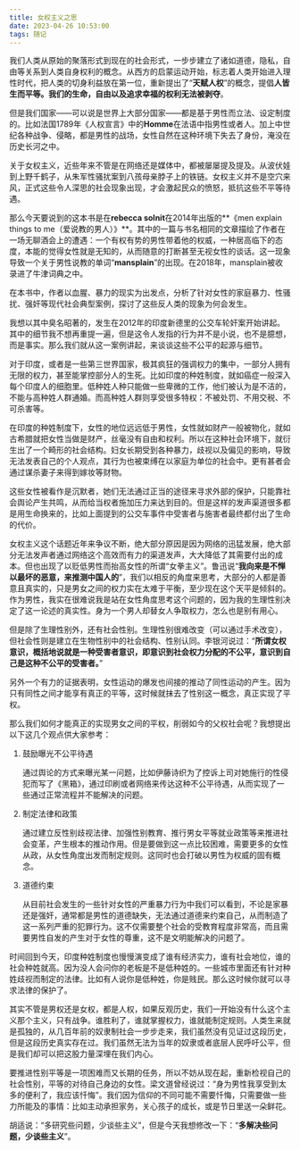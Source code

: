 ```yaml
---
title: 女权主义之思
date: 2023-04-26 10:53:00
tags: 随记
---
```


我们人类从原始的聚落形式到现在的社会形式，一步步建立了诸如道德，隐私，自由等关系到人类自身权利的概念。从西方的启蒙运动开始，标志着人类开始进入理性时代，把人类的切身利益放在第一位，重新提出了“**天赋人权**”的概念，提倡**人皆生而平等。我们的生命，自由以及追求幸福的权利无法被剥夺**。

但是我们国家——可以说是世界上大部分国家——都是基于男性而立法、设定制度的。比如法国1789年《人权宣言》中的**Homme**在法语中指男性或者人。加上中世纪各种战争、侵略，都是男性的战场，女性自然在这种环境下失去了身份，淹没在历史长河之中。

关于女权主义，近些年来不管是在网络还是媒体中，都被屡屡提及提及。从波伏娃到上野千鹤子，从朱军性骚扰案到八孩母亲脖子上的铁链。女权主义并不是空穴来风，正式这些令人深思的社会现象出现，才会激起民众的愤怒，抵抗这些不平等待遇。

那么今天要说到的这本书是在**rebecca solnit**在2014年出版的**《men explain things to me（爱说教的男人）》**。其中的一篇与书名相同的文章描绘了作者在一场无聊酒会上的遭遇：一个有权有势的男性带着他的权威，一种居高临下的态度，本能的觉得女性就是无知的，从而随意的打断甚至无视女性的谈话。这一现象导致一个关于男性说教的单词“**mansplain**”的出现。在2018年，mansplain被收录进了牛津词典之中。

在本书中，作者以血腥、暴力的现实为出发点，分析了针对女性的家庭暴力、性骚扰、强奸等现代社会典型案例，探讨了这些反人类的现象为何会发生。

我想以其中臭名昭著的，发生在2012年的印度新德里的公交车轮奸案开始讲起。其中的细节我不想再重提一遍，但是这令人发指的行为并不是小说，也不是臆想，而是事实。那么我们就从这一案例讲起，来谈谈这些不公平的起源与细节。

对于印度，或者是一些第三世界国家，极其疯狂的强调权力的集中，一部分人拥有无限的权力，甚至能掌控部分人的生死。比如印度的种姓制度，就如癌症一般深入每个印度人的细胞里。低种姓人种只能做一些卑微的工作，他们被认为是不洁的，不能与高种姓人群通婚。而高种姓人群则享受很多特权：不被处罚、不用交税、不可杀害等。

在印度的种姓制度下，女性的地位远远低于男性，女性就如财产一般被物化，就如古希腊就把女性当做是财产，丝毫没有自由和权利。所以在这种社会环境下，就衍生出了一个畸形的社会结构。妇女长期受到各种暴力，歧视以及偏见的影响，导致无法发表自己的个人观点，其行为也被束缚在以家庭为单位的社会中。更有甚者会通过谋杀妻子来得到嫁妆等财物。

这些女性被看作是沉默者，她们无法通过正当的途径来寻求外部的保护，只能靠社会舆论产生共鸣，从而给当权者施加压力来达到目的。但是这样的发声渠道很多都是用生命换来的，比如上面提到的公交车事件中受害者与施害者最终都付出了生命的代价。

女权主义这个话题近年来争议不断，绝大部分原因是因为网络的迅猛发展，绝大部分无法发声者通过网络这个高效而有力的渠道发声，大大降低了其需要付出的成本。但也出现了以贬低男性而抬高女性的所谓“女拳主义”。鲁迅说“**我向来是不惮以最坏的恶意，来推测中国人的**”，我们以相反的角度来思考，大部分的人都是善意且真实的，只是男女之间的权力实在太难于平衡，至少现在这个天平是倾斜的。作为男性，我实在很难说我是站在女性角度思考这个问题的，因为我的生理性别决定了这一论述的真实性。身为一个男人却替女人争取权力，怎么也是别有用心。

但是除了生理性别外，还有社会性别。生理性别很难改变（可以通过手术改变），但社会性则是建立在生物性别中的社会结构、性别认同。李银河说过：“**所谓女权意识，概括地说就是一种受害者意识，即意识到社会权力分配的不公平，意识到自己是这种不公平的受害者。**”

另外一个有力的证据表明，女性运动的爆发也间接的推动了同性运动的产生。因为只有同性之间才能享有真正的平等，这时候就抹去了性别这一概念，真正实现了平权。

那么我们如何才能真正的实现男女之间的平权，削弱如今的父权社会呢？我想提出以下这几个观点供大家参考：

1. 鼓励曝光不公平待遇

   通过舆论的方式来曝光某一问题，比如伊藤诗织为了控诉上司对她施行的性侵犯而写了《黑箱》，通过印刷或者网络来传达这种不公平待遇，从而实现了一些通过正常流程并不能解决的问题。

2. 制定法律和政策

   通过建立反性别歧视法律、加强性别教育、推行男女平等就业政策等来推进社会变革，产生根本的推动作用。但是要做到这一点比较困难，需要更多的女性从政，从女性角度出发而制定规则。这同时也会打破以男性为权威的固有概念。

3. 道德约束

   从目前社会发生的一些针对女性的严重暴力行为中我们可以看到，不论是家暴还是强奸，通常都是男性的道德缺失，无法通过道德来约束自己，从而制造了这一系列严重的犯罪行为。这不仅需要整个社会的受教育程度非常高，而且需要男性自发的产生对于女性的尊重，这不是文明能解决的问题了。


时间回到今天，印度种姓制度也慢慢演变成了谁有经济实力，谁有社会地位，谁的社会种姓就高。因为没人会问你的老板是不是低种姓的。一些城市里面还有针对种姓歧视而制定的法律。比如有人说你是低种姓，你是贱民。那么这时候你就可以寻求法律的保护了。

其实不管是男权还是女权，都是人权，如果反观历史，我们一开始没有什么这个主义那个主义，只有战争。谁胜利了，谁就掌握权力，谁就能制定规则。人类生来就是孤独的，从几百年前的奴隶制社会一步步走来，我们虽然没有见证过这段历史，但是这段历史真实存在过。我们虽然无法为当年的奴隶或者底层人民呼吁公平，但是我们却可以把这股力量深埋在我们内心。

要推进性别平等是一项困难而又长期的任务，所以不妨从现在起，重新检视自己的社会性别，平等的对待自己身边的女性。梁文道曾经说过：“身为男性我享受到太多的便利了，我应该忏悔”。我们因为信仰的不同可能不需要忏悔，只需要做一些力所能及的事情：比如主动承担家务，关心孩子的成长，或是节日里送一朵鲜花。

胡适说：“多研究些问题，少谈些主义”，但是今天我想修改一下：“**多解决些问题，少谈些主义**”。
